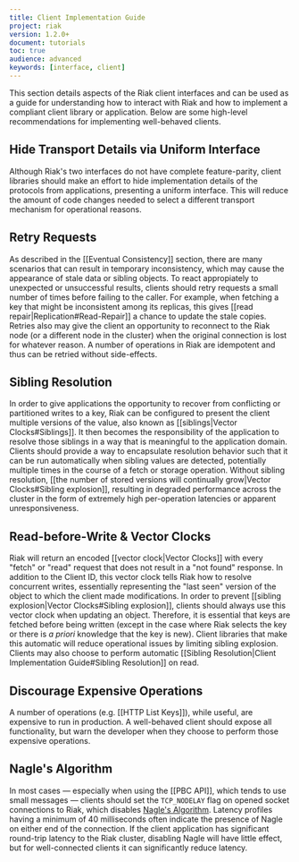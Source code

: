 ```yaml
---
title: Client Implementation Guide
project: riak
version: 1.2.0+
document: tutorials
toc: true
audience: advanced
keywords: [interface, client]
---
```


This section details aspects of the Riak client interfaces and can be
used as a guide for understanding how to interact with Riak and how to
implement a compliant client library or application.  Below are some
high-level recommendations for implementing well-behaved clients.

## Hide Transport Details via Uniform Interface

Although Riak's two interfaces do not have complete feature-parity,
client libraries should make an effort to hide implementation details
of the protocols from applications, presenting a uniform interface.
This will reduce the amount of code changes needed to select a
different transport mechanism for operational reasons.

## Retry Requests

As described in the [[Eventual Consistency]] section, there are many
scenarios that can result in temporary inconsistency, which may cause
the appearance of stale data or sibling objects.  To react
appropiately to unexpected or unsuccessful results, clients should
retry requests a small number of times before failing to the
caller. For example, when fetching a key that might be inconsistent
among its replicas, this gives [[read repair|Replication#Read-Repair]]
a chance to update the stale copies. Retries also may give the client
an opportunity to reconnect to the Riak node (or a different node in
the cluster) when the original connection is lost for whatever reason.
A number of operations in Riak are idempotent and thus can be retried
without side-effects.

## Sibling Resolution

In order to give applications the opportunity to recover from
conflicting or partitioned writes to a key, Riak can be configured to present the
client multiple versions of the value, also known as
[[siblings|Vector Clocks#Siblings]].  It then becomes the
responsibility of the application to resolve those siblings in a way
that is meaningful to the application domain.  Clients should provide
a way to encapsulate resolution behavior such that it can be run
automatically when sibling values are detected, potentially multiple
times in the course of a fetch or storage operation.  Without sibling
resolution,
[[the number of stored versions will continually grow|Vector Clocks#Sibling explosion]],
resulting in degraded performance across the cluster in the form of
extremely high per-operation latencies or apparent unresponsiveness.

## Read-before-Write & Vector Clocks

Riak will return an encoded [[vector clock|Vector Clocks]] with every
"fetch" or "read" request that does not result in a "not found"
response. In addition to the Client ID, this vector clock tells Riak
how to resolve concurrent writes, essentially representing the "last
seen" version of the object to which the client made modifications. In
order to prevent
[[sibling explosion|Vector Clocks#Sibling explosion]], clients should
always use this vector clock when updating an object.
Therefore, it is essential that
keys are fetched before being written (except in the case where Riak
selects the key or there is _a priori_ knowledge that the key is new).
Client libraries that make this automatic will reduce operational
issues by limiting sibling explosion.  Clients may also choose to
perform automatic [[Sibling Resolution|Client Implementation Guide#Sibling Resolution]] on read.

## Discourage Expensive Operations

A number of operations (e.g. [[HTTP List Keys]]), while useful, are
expensive to run in production. A well-behaved client should expose
all functionality, but warn the developer when they choose to perform
those expensive operations.

## Nagle's Algorithm

In most cases &mdash; especially when using the [[PBC API]], which tends to
use small messages &mdash; clients should set the `TCP_NODELAY` flag on
opened socket connections to Riak, which disables
[Nagle's Algorithm](http://en.wikipedia.org/wiki/Nagle%27s_algorithm). Latency
profiles having a minimum of 40 milliseconds often indicate the
presence of Nagle on either end of the connection.  If the client
application has significant round-trip latency to the Riak cluster,
disabling Nagle will have little effect, but for well-connected
clients it can significantly reduce latency.
